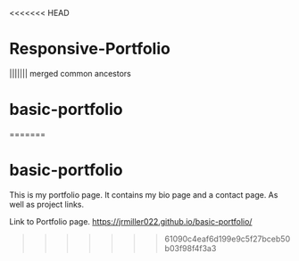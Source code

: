 <<<<<<< HEAD
# Responsive-Portfolio
||||||| merged common ancestors
# basic-portfolio
=======
# basic-portfolio

This is my portfolio page. It contains my bio page and a contact page. As well as project links. 

Link to Portfolio page.  https://jrmiller022.github.io/basic-portfolio/

>>>>>>> 61090c4eaf6d199e9c5f27bceb50b03f98f4f3a3
